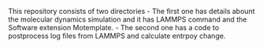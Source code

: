 This repository consists of two directories
    - The first one has details abount the molecular dynamics simulation and it has LAMMPS command and the Software extension Motemplate.
    - The second one has a code to postprocess log files from LAMMPS and calculate entrpoy change.
